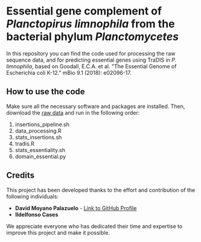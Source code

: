 # Essential gene complement of *Planctopirus limnophila* from the bacterial phylum *Planctomycetes* 


In this repository you can find the code used for processing the raw sequence data, and for predicting essential genes using TraDIS in *P. limnophila*, based on Goodall, E.C.A. et al. "The Essential Genome of Escherichia coli K-12." mBio 9.1 (2018): e02096-17.

## How to use the code
Make sure all the necessary software and packages are installed. 
Then, download the [raw data](https://doi.org/10.6084/m9.figshare.24249346) and run in the following order: 
1. insertions_pipeline.sh
2. data_processing.R
3. stats_insertions.sh
4. tradis.R
5. stats_essentiality.sh
6. domain_essential.py

## Credits

This project has been developed thanks to the effort and contribution of the following individuals:

- **David Moyano Palazuelo** - [Link to GitHub Profile](https://github.com/dmoypal)
- **Ildelfonso Cases**

We appreciate everyone who has dedicated their time and expertise to improve this project and make it possible.
